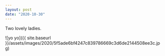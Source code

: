 ```yaml
---
layout: post
date: "2020-10-30"
---
```


Two lovely ladies.

![yo yo]({{ site.baseurl }}/assets/images/2020/5f5ade6bf4247c839786669c3d6de2144508ee3c.jpg)
